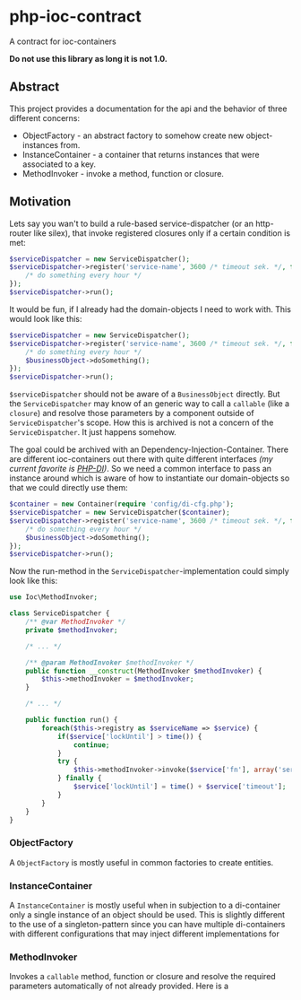 php-ioc-contract
================

A contract for ioc-containers

**Do not use this library as long it is not 1.0.**

## Abstract

This project provides a documentation for the api and the behavior of three different concerns:

* ObjectFactory - an abstract factory to somehow create new object-instances from.
* InstanceContainer - a container that returns instances that were associated to a key.
* MethodInvoker - invoke a method, function or closure.


## Motivation

Lets say you wan't to build a rule-based service-dispatcher (or an http-router like silex), that invoke registered closures only if a certain condition is met:

```PHP
$serviceDispatcher = new ServiceDispatcher();
$serviceDispatcher->register('service-name', 3600 /* timeout sek. */, function () {
	/* do something every hour */
});
$serviceDispatcher->run();
```

It would be fun, if I already had the domain-objects I need to work with. This would look like this:

```PHP
$serviceDispatcher = new ServiceDispatcher();
$serviceDispatcher->register('service-name', 3600 /* timeout sek. */, function (BusinessObject $businessObject) {
	/* do something every hour */
	$businessObject->doSomething();
});
$serviceDispatcher->run();
```

`$serviceDispatcher` should not be aware of a `BusinessObject` directly. But the `ServiceDispatcher` may know of an generic way to call a `callable` (like a `closure`) and resolve those parameters by a component outside of `ServiceDispatcher`'s scope. How this is archived is not a concern of the `ServiceDispatcher`. It just happens somehow.

The goal could be archived with an Dependency-Injection-Container. There are different ioc-containers out there with quite different interfaces *(my current favorite is [PHP-DI](http://php-di.org/))*. So we need a common interface to pass an instance around which is aware of how to instantiate our domain-objects so that we could directly use them:
 
```PHP
$container = new Container(require 'config/di-cfg.php');
$serviceDispatcher = new ServiceDispatcher($container);
$serviceDispatcher->register('service-name', 3600 /* timeout sek. */, function (BusinessObject $businessObject) {
	/* do something every hour */
	$businessObject->doSomething();
});
$serviceDispatcher->run();
```

Now the run-method in the `ServiceDispatcher`-implementation could simply look like this:

```PHP
use Ioc\MethodInvoker;

class ServiceDispatcher {
	/** @var MethodInvoker */
	private $methodInvoker;

	/* ... */

	/** @param MethodInvoker $methodInvoker */
	public function __construct(MethodInvoker $methodInvoker) {
		$this->methodInvoker = $methodInvoker;
	}

	/* ... */

	public function run() {
		foreach($this->registry as $serviceName => $service) {
			if($service['lockUntil'] > time()) {
				continue;
			}
			try {
				$this->methodInvoker->invoke($service['fn'], array('serviceName' => $serviceName));
			} finally {
				$service['lockUntil'] = time() + $service['timeout'];
			}
		}
	}
}
```

### ObjectFactory

A `ObjectFactory` is mostly useful in common factories to create entities.

### InstanceContainer

A `InstanceContainer` is mostly useful when in subjection to a di-container only a single instance of an object should be used. This is slightly different to the use of a singleton-pattern since you can have multiple di-containers with different configurations that may inject different implementations for 

### MethodInvoker

Invokes a `callable` method, function or closure and resolve the required parameters automatically of not already
provided. Here is a 